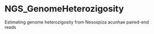# NGS_GenomeHeterozigosity
Estimating genome heterozigosity from Nesospiza acunhae paired-end reads
